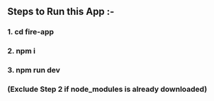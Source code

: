 ## Steps to Run this App :-
### 1. cd fire-app
### 2. npm i
### 3. npm run dev

### (Exclude Step 2 if node_modules is already downloaded)

